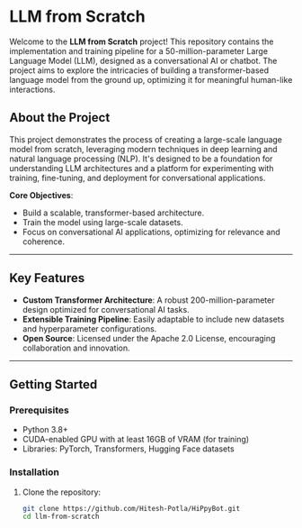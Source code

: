 # LLM from Scratch  

Welcome to the **LLM from Scratch** project! This repository contains the implementation and training pipeline for a 50-million-parameter Large Language Model (LLM), designed as a conversational AI or chatbot. The project aims to explore the intricacies of building a transformer-based language model from the ground up, optimizing it for meaningful human-like interactions.  

## About the Project  

This project demonstrates the process of creating a large-scale language model from scratch, leveraging modern techniques in deep learning and natural language processing (NLP). It's designed to be a foundation for understanding LLM architectures and a platform for experimenting with training, fine-tuning, and deployment for conversational applications.  

**Core Objectives**:  
- Build a scalable, transformer-based architecture.  
- Train the model using large-scale datasets.  
- Focus on conversational AI applications, optimizing for relevance and coherence.  

---

## Key Features  

- **Custom Transformer Architecture**: A robust 200-million-parameter design optimized for conversational AI tasks.  
- **Extensible Training Pipeline**: Easily adaptable to include new datasets and hyperparameter configurations.  
- **Open Source**: Licensed under the Apache 2.0 License, encouraging collaboration and innovation.  

---

## Getting Started  

### Prerequisites  
- Python 3.8+  
- CUDA-enabled GPU with at least 16GB of VRAM (for training)  
- Libraries: PyTorch, Transformers, Hugging Face datasets  

### Installation  

1. Clone the repository:  
   ```bash
   git clone https://github.com/Hitesh-Potla/HiPpyBot.git
   cd llm-from-scratch

